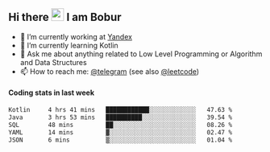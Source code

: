 ## Hi there <img src="https://media.giphy.com/media/hvRJCLFzcasrR4ia7z/giphy.gif" width="25px" height="25px"> I am Bobur

- 💼 I’m currently working at [Yandex](https://yandex.ru/)
- 🌱 I’m currently learning Kotlin
- 💬 Ask me about anything related to Low Level Programming or Algorithm and Data Structures
- 📫 How to reach me: [@telegram](https://t.me/octoant) (see also [@leetcode](https://leetcode.com/octoant/))    

#### Coding stats in last week

<!--START_SECTION:waka-->

```txt
Kotlin     4 hrs 41 mins   ████████████░░░░░░░░░░░░░   47.63 %
Java       3 hrs 53 mins   ██████████░░░░░░░░░░░░░░░   39.54 %
SQL        48 mins         ██░░░░░░░░░░░░░░░░░░░░░░░   08.26 %
YAML       14 mins         ▓░░░░░░░░░░░░░░░░░░░░░░░░   02.47 %
JSON       6 mins          ▒░░░░░░░░░░░░░░░░░░░░░░░░   01.04 %
```

<!--END_SECTION:waka-->
